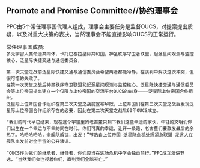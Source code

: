 ## Promote and Promise Committee//协约理事会

PPC由5个常任理事国代理人组成，理事会主要任务是监督OUCS，对提案提出质疑，以及对重大决策的表决，当然理事会不能直接影响OUCS的正常运行。

常任理事国成员:  
`多元宇宙人类命运共同体，卡托巴泰拉星际共和国，神圣秩序守卫者联盟，起源星间观测与监控核心，泛星际快捷交通与通信委员会，`


    第一次天堂之战前泛星际快捷交通与通信委员会希望两者都能冷静，在谈判中解决这次冲突，但很可惜的失败了。
    在第一次天堂之战后神圣秩序守卫联盟和起源星间观测与监控核心，泛星际快捷交通与通信委员会等上位帝国提出建立一个仅限与上位帝国的交流平台OUCS的前身————泛星际上位帝国合作组织。
    泛星际上位帝国合作组织在第二次天堂之战前宣布解散，上位帝国们在第二次天堂之战后发现泛星际上位帝国合作组织存在的必要，因此在第二次天堂之战后60年OUCS成立。
    
    “我们的时代早已结束，现在这个宇宙里的老古董只剩下我们这些幸运的家伙，年轻的文明们你们出生在一个幸运与不幸的同在时代。你们可真的幸运，让开一条路，老古董们要散发最后的余热了。哈哈哈哈哈，全舰队解锚，出发！”节选自上位帝国-泛星际危机处理紧急联盟 发言人在舰队出发前对全宇宙的公开演讲。
    
    “OUCS作为我们的继承者，继任者，你们应当在这场危机中学会独自前行。”PPC成立演讲节选，“当然我们会注视着你们，直到我们全部灭亡。”
